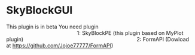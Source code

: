 # SkyBlockGUI
This plugin is in beta
You need plugin                                                                                                                 
1: SkyBlockPE (this plugin based on MyPlot plugin)                                                                             
2: FormAPI (Dowload at https://github.com/Jojoe77777/FormAPI)
